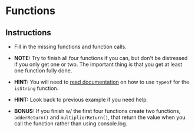 # Functions

## Instructions

- Fill in the missing functions and function calls.

- **NOTE:** Try to finish all four functions if you can, but don't be distressed if you only get one or two. The important thing is that you get at least one function fully done.

- **HINT:** You will need to [read documentation](https://developer.mozilla.org/en-US/docs/Web/JavaScript/Reference/Operators/typeof) on how to use `typeof` for the `isString` function.

- **HINT:** Look back to previous example if you need help.

- **BONUS:** If you finish w/ the first four functions create two functions, `adderReturn()` and `multiplierReturn()`, that return the value when you call the function rather than using console.log.
